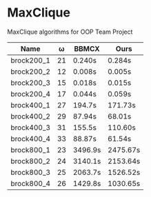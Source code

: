 # MaxClique
 MaxClique algorithms for OOP Team Project
 
| Name       | ω  | BBMCX   | Ours     |
|------------|----|---------|----------|
| brock200_1 | 21 | 0.240s  | 0.284s   |
| brock200_2 | 12 | 0.008s  | 0.005s   |
| brock200_3 | 15 | 0.018s  | 0.015s   |
| brock200_4 | 17 | 0.044s  | 0.059s   |
| brock400_1 | 27 | 194.7s  | 171.73s  |
| brock400_2 | 29 | 87.94s  | 68.01s   |
| brock400_3 | 31 | 155.5s  | 110.60s  |
| brock400_4 | 33 | 88.87s  | 61.54s   |
| brock800_1 | 23 | 3496.9s | 2475.67s |
| brock800_2 | 24 | 3140.1s | 2153.64s |
| brock800_3 | 25 | 2063.7s | 1526.52s |
| brock800_4 | 26 | 1429.8s | 1030.65s |
